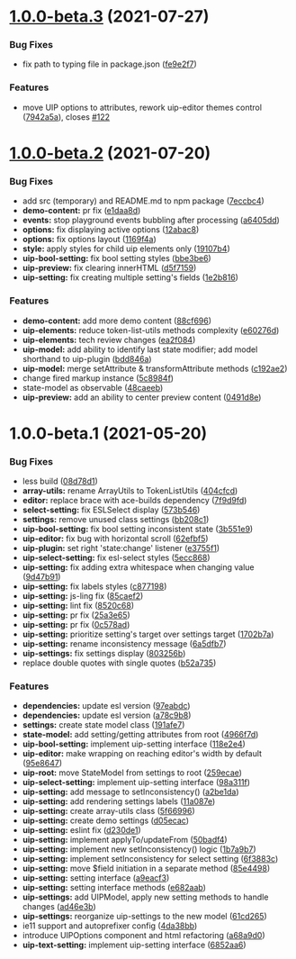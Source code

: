 # [1.0.0-beta.3](https://github.com/exadel-inc/ui-playground/compare/v1.0.0-beta.2...v1.0.0-beta.3) (2021-07-27)


### Bug Fixes

* fix path to typing file in package.json ([fe9e2f7](https://github.com/exadel-inc/ui-playground/commit/fe9e2f7268ba157eef726ec3d47b362b803fc18c))


### Features

* move UIP options to attributes, rework uip-editor themes control ([7942a5a](https://github.com/exadel-inc/ui-playground/commit/7942a5ac2a62a64632c1f9b53a6f2478fafb03b4)), closes [#122](https://github.com/exadel-inc/ui-playground/issues/122)

# [1.0.0-beta.2](https://github.com/exadel-inc/ui-playground/compare/v1.0.0-beta.1...v1.0.0-beta.2) (2021-07-20)


### Bug Fixes

* add src (temporary) and README.md to npm package ([7eccbc4](https://github.com/exadel-inc/ui-playground/commit/7eccbc457f129e47896e852cf2d6c1dc1da7f514))
* **demo-content:** pr fix ([e1daa8d](https://github.com/exadel-inc/ui-playground/commit/e1daa8d268c5243fef9e97dafaca3f093452184e))
* **events:** stop playground events bubbling after processing ([a6405dd](https://github.com/exadel-inc/ui-playground/commit/a6405dddfb034f604da9078b947904c7f8c954c9))
* **options:** fix displaying active options ([12abac8](https://github.com/exadel-inc/ui-playground/commit/12abac8b570538939b012230a2e0da66a2fdc4bd))
* **options:** fix options layout ([1169f4a](https://github.com/exadel-inc/ui-playground/commit/1169f4a91431ea48d2d0e4f9d8f135fbc07eca38))
* **style:** apply styles for child uip elements only ([19107b4](https://github.com/exadel-inc/ui-playground/commit/19107b4c4b0971c8cd7c1355e668040a6ba5e0be))
* **uip-bool-setting:** fix bool setting styles ([bbe3be6](https://github.com/exadel-inc/ui-playground/commit/bbe3be6277e9fdd2d977ba7e66b6ee85ed1a21d3))
* **uip-preview:** fix clearing innerHTML ([d5f7159](https://github.com/exadel-inc/ui-playground/commit/d5f7159d7e459e0ce7a5799b9581c991ed208066))
* **uip-setting:** fix creating multiple setting's fields ([1e2b816](https://github.com/exadel-inc/ui-playground/commit/1e2b8167ad3af204dc7de1240b4391b1513ddb42))


### Features

* **demo-content:** add more demo content ([88cf696](https://github.com/exadel-inc/ui-playground/commit/88cf69669a03b4caae39e479fbb417790c3ba537))
* **uip-elements:** reduce token-list-utils methods complexity ([e60276d](https://github.com/exadel-inc/ui-playground/commit/e60276d78ef3aa8ab83cc4b5b91a95b587bbf704))
* **uip-elements:** tech review changes ([ea2f084](https://github.com/exadel-inc/ui-playground/commit/ea2f084d10d0d02188ca89f290f9d53ea913fc49))
* **uip-model:** add ability to identify last state modifier; add model shorthand to uip-plugin ([bdd846a](https://github.com/exadel-inc/ui-playground/commit/bdd846aa1a4229f01070497c61f27ddfeb0a8f51))
* **uip-model:** merge setAttribute & transformAttribute methods ([c192ae2](https://github.com/exadel-inc/ui-playground/commit/c192ae2b81fdeb85e7aefc93afc3c38995591af1))
* change fired markup instance ([5c8984f](https://github.com/exadel-inc/ui-playground/commit/5c8984f2fd3e06058c0f73a476833bd81f2fdc69))
* state-model as observable ([48caeeb](https://github.com/exadel-inc/ui-playground/commit/48caeeb3af3e5396bacc35270d7ef7a1a992f31d))
* **uip-preview:** add an ability to center preview content ([0491d8e](https://github.com/exadel-inc/ui-playground/commit/0491d8e2e9144192034e4f6e491182cbbc1e1e78))

# 1.0.0-beta.1 (2021-05-20)


### Bug Fixes

* less build ([08d78d1](https://github.com/exadel-inc/ui-playground/commit/08d78d197f1de94fac30d9ad533dc7011442e58a))
* **array-utils:** rename ArrayUtils to TokenListUtils ([404cfcd](https://github.com/exadel-inc/ui-playground/commit/404cfcddebed1b6817617b2fd7b9ec99b34f944b))
* **editor:** replace brace with ace-builds dependency ([7f9d9fd](https://github.com/exadel-inc/ui-playground/commit/7f9d9fd334a40c25483660c1c6dbd049f639a872))
* **select-setting:** fix ESLSelect display ([573b546](https://github.com/exadel-inc/ui-playground/commit/573b546c7e8e0b5c5ed9b30594bfe789768aceaa))
* **settings:** remove unused class settings ([bb208c1](https://github.com/exadel-inc/ui-playground/commit/bb208c1c855e2745070c546ff6e2dccbd2dee22f))
* **uip-bool-setting:** fix bool setting inconsistent state ([3b551e9](https://github.com/exadel-inc/ui-playground/commit/3b551e9a453374c0262a478d8be32408e0f53bc7))
* **uip-editor:** fix bug with horizontal scroll ([62efbf5](https://github.com/exadel-inc/ui-playground/commit/62efbf5603f0f7d708b5f284bf74515a1b4a035f))
* **uip-plugin:** set right 'state:change' listener ([e3755f1](https://github.com/exadel-inc/ui-playground/commit/e3755f1d0902844c4244e2d361e52e8c6bc2735c))
* **uip-select-setting:** fix esl-select styles ([5ecc868](https://github.com/exadel-inc/ui-playground/commit/5ecc868083846981471a55c456244816bd80a0e3))
* **uip-setting:** fix adding extra whitespace when changing value ([9d47b91](https://github.com/exadel-inc/ui-playground/commit/9d47b91f68616f998322bae9422105148ba7ac13))
* **uip-setting:** fix labels styles ([c877198](https://github.com/exadel-inc/ui-playground/commit/c877198f301e8384aeb6cbad7f5b4f19f990f7bc))
* **uip-setting:** js-ling fix ([85caef2](https://github.com/exadel-inc/ui-playground/commit/85caef27ce13705c8c859e944047472e7334c001))
* **uip-setting:** lint fix ([8520c68](https://github.com/exadel-inc/ui-playground/commit/8520c68171089e1601a197c425a1f83f7f2d236e))
* **uip-setting:** pr fix ([25a3e65](https://github.com/exadel-inc/ui-playground/commit/25a3e6525d07930bf272d819c452323a758f4acd))
* **uip-setting:** pr fix ([0c578ad](https://github.com/exadel-inc/ui-playground/commit/0c578ad0154a5f411db6d902a07251b748046803))
* **uip-setting:** prioritize setting's target over settings target ([1702b7a](https://github.com/exadel-inc/ui-playground/commit/1702b7aeadf187edb3e2c610c953103d694944c0))
* **uip-setting:** rename inconsistency message ([6a5dfb7](https://github.com/exadel-inc/ui-playground/commit/6a5dfb7a243575b3b5263481fa8f7567cecf494f))
* **uip-settings:** fix settings display ([803256b](https://github.com/exadel-inc/ui-playground/commit/803256b44b663aa7114b73b48de38770c59d0ae2))
* replace double quotes with single quotes ([b52a735](https://github.com/exadel-inc/ui-playground/commit/b52a735579008a3ba7cec5964877d9eaf029f0b7))


### Features

* **dependencies:** update esl version ([97eabdc](https://github.com/exadel-inc/ui-playground/commit/97eabdcfd334197217d6e809f87f319655c30544))
* **dependencies:** update esl version ([a78c9b8](https://github.com/exadel-inc/ui-playground/commit/a78c9b8c75a887e935fbd5c773a64c4110e5b2bf))
* **settings:** create state model class ([191afe7](https://github.com/exadel-inc/ui-playground/commit/191afe7c06199ecc084eb967db76250c5cac20df))
* **state-model:** add setting/getting attributes from root ([4966f7d](https://github.com/exadel-inc/ui-playground/commit/4966f7d7732c61ccb684853e67461475fb2992e7))
* **uip-bool-setting:** implement uip-setting interface ([118e2e4](https://github.com/exadel-inc/ui-playground/commit/118e2e41576a782807a291f4adc1b2ae86948f7c))
* **uip-editor:** make wrapping on reaching editor's width by default ([95e8647](https://github.com/exadel-inc/ui-playground/commit/95e8647f46255c23da34b571e5ae7fba3d30a388))
* **uip-root:** move StateModel from settings to root ([259ecae](https://github.com/exadel-inc/ui-playground/commit/259ecae5cf29ee7bb3e2c1ae1fecdfe9b5236c77))
* **uip-select-setting:** implement uip-setting interface ([98a311f](https://github.com/exadel-inc/ui-playground/commit/98a311fe2b1508638977885f12960500cb2a8538))
* **uip-setting:** add message to setInconsistency() ([a2be1da](https://github.com/exadel-inc/ui-playground/commit/a2be1da2d23c72a0bba1fb5bd5de0730b7cb9633))
* **uip-setting:** add rendering settings labels ([11a087e](https://github.com/exadel-inc/ui-playground/commit/11a087ed66b91b263645dd3eea4042e934bb2f23))
* **uip-setting:** create array-utils class ([5f66996](https://github.com/exadel-inc/ui-playground/commit/5f669964f7a632283c6d78ab41d2124e63e7e4e6))
* **uip-setting:** create demo settings ([d05ecac](https://github.com/exadel-inc/ui-playground/commit/d05ecac43132d0894ac02c69f7f49daaa1f12bc1))
* **uip-setting:** eslint fix ([d230de1](https://github.com/exadel-inc/ui-playground/commit/d230de13624c70bfed4e00e56d70cf94fa709f97))
* **uip-setting:** implement applyTo/updateFrom ([50badf4](https://github.com/exadel-inc/ui-playground/commit/50badf4ab83ee8be0b4e74d84d0c0a81f96d5c39))
* **uip-setting:** implement new setInconsistency() logic ([1b7a9b7](https://github.com/exadel-inc/ui-playground/commit/1b7a9b71a2f10d9d4873faeaaedcdd5ba9fd1ab8))
* **uip-setting:** implement setInconsistency for select setting ([6f3883c](https://github.com/exadel-inc/ui-playground/commit/6f3883c2c375681a4f7cab31cca8fc37ca52c057))
* **uip-setting:** move $field initiation in a separate method ([85e4498](https://github.com/exadel-inc/ui-playground/commit/85e44987dc7d2b549fa772fd8c84ad380a2b0752))
* **uip-setting:** setting interface ([a9eacf3](https://github.com/exadel-inc/ui-playground/commit/a9eacf39d148e2d5c1fd00d7267990a52a4e4090))
* **uip-setting:** setting interface methods ([e682aab](https://github.com/exadel-inc/ui-playground/commit/e682aab4add1987159c9cdd7a5be267bce2f58dc))
* **uip-settings:** add UIPModel, apply new setting methods to handle changes ([ad46e3b](https://github.com/exadel-inc/ui-playground/commit/ad46e3b6971a40a007c31c20e801af5bccc401fb))
* **uip-settings:** reorganize uip-settings to the new model ([61cd265](https://github.com/exadel-inc/ui-playground/commit/61cd2655249ef50a4f3ae94758f2e2da4a77fa7c))
* ie11 support and autoprefixer config ([4da38bb](https://github.com/exadel-inc/ui-playground/commit/4da38bbef5d8e38044658214a6c75360d3413d01))
* introduce UIPOptions component and html refactoring ([a68a9d0](https://github.com/exadel-inc/ui-playground/commit/a68a9d0d70ffb670c67882f488200c5d996b5c52))
* **uip-text-setting:** implement uip-setting interface ([6852aa6](https://github.com/exadel-inc/ui-playground/commit/6852aa6c1348e1453e295615fa5620008e577af6))
